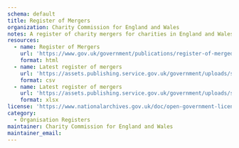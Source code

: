 ```yaml
---
schema: default
title: Register of Mergers
organization: Charity Commission for England and Wales 
notes: A register of charity mergers for charities in England and Wales
resources:
  - name: Register of Mergers
    url: 'https://www.gov.uk/government/publications/register-of-merged-charities'
    format: html
  - name: Latest register of mergers
    url: 'https://assets.publishing.service.gov.uk/government/uploads/system/uploads/attachment_data/file/814423/mergers_june19_csv.csv'
    format: csv
  - name: Latest register of mergers
    url: 'https://assets.publishing.service.gov.uk/government/uploads/system/uploads/attachment_data/file/814422/mergers_june19.xlsx'
    format: xlsx
license: 'https://www.nationalarchives.gov.uk/doc/open-government-licence/version/3/'
category:
  - Organisation Registers
maintainer: Charity Commission for England and Wales
maintainer_email: 
---
```

